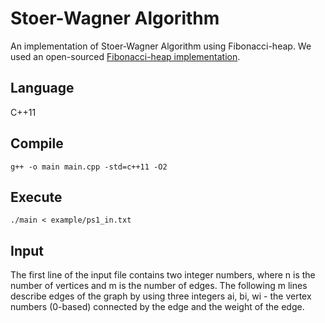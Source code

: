 # Stoer-Wagner Algorithm
An implementation of Stoer-Wagner Algorithm using Fibonacci-heap.
We used an open-sourced [Fibonacci-heap implementation](https://github.com/robinmessage/fibonacci/blob/master/fibonacci.hpp).

## Language
C++11

## Compile
```
g++ -o main main.cpp -std=c++11 -O2
```

## Execute
```
./main < example/ps1_in.txt
```

## Input
The first line of the input file contains two integer numbers, where n is the number of vertices and m is the number of edges.
The following m lines describe edges of the graph by using three integers ai, bi, wi - the vertex numbers (0-based) connected by the edge and the weight of the edge.

